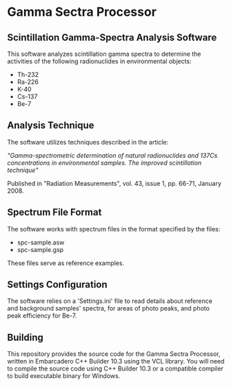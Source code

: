 # Gamma Sectra Processor

## Scintillation Gamma-Spectra Analysis Software

This software analyzes scintillation gamma spectra to determine the activities of the following radionuclides in environmental objects:

- Th-232
- Ra-226
- K-40
- Cs-137
- Be-7

## Analysis Technique

The software utilizes techniques described in the article:

*"Gamma-spectrometric determination of natural radionuclides and 137Cs concentrations in environmental samples. The improved scintillation technique"*

Published in "Radiation Measurements", vol. 43, issue 1, pp. 66-71, January 2008.

## Spectrum File Format

The software works with spectrum files in the format specified by the files:

- spc-sample.asw
- spc-sample.gsp

These files serve as reference examples.

## Settings Configuration

The software relies on a 'Settings.ini' file to read details about reference and background samples' spectra, for areas of photo peaks, and photo peak efficiency for Be-7.

## Building

This repository provides the source code for the Gamma Sectra Processor, written in Embarcadero C++ Builder 10.3 using the VCL library. You will need to compile the source code using C++ Builder 10.3 or a compatible compiler to build executable binary for Windows.
